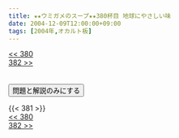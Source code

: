 ```yaml
---
title: ★★ウミガメのスープ★★380杯目 地球にやさしい味
date: 2004-12-09T12:00:00+09:00
tags: [2004年,オカルト板]
---
```

<div class="th_left"><a href="../380"><< 380</a></div>
<div class="th_right"><a href="../382">382 >></a></div>
<br><br>
<script src="../../js/cupsoup.js"></script>
<form>
<input type="button" value="問題と解説のみにする" onClick="toggleCupsoup()">
</form>
{{< 381 >}}
<div class="th_left"><a href="../380"><< 380</a></div>
<div class="th_right"><a href="../382">382 >></a></div>